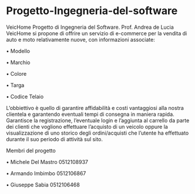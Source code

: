 # Progetto-Ingegneria-del-software
VeicHome
Progetto di Ingegneria del Software.
Prof. Andrea de Lucia
VeicHome si propone di offrire un servizio di e-commerce per la vendita di auto e moto relativamente nuove, con informazioni associate:

•	Modello

•	Marchio

•	Colore

•	Targa

•	Codice Telaio

L’obbiettivo è quello di garantire affidabilità e costi vantaggiosi alla nostra clientela e garantendo eventuali tempi di consegna in maniera rapida. Garantisce la registrazione, l’eventuale login e l’aggiunta al carrello da parte dei clienti che vogliono effettuare l’acquisto di un veicolo oppure la visualizzazione di uno storico degli ordini/acquisti che l’utente ha effettuato durante il suo periodo di attività sul sito.

Membri del progetto

• Michele Del Mastro	0512108937

• Armando Imbimbo	0512106867

• Giuseppe Sabia	0512106468
